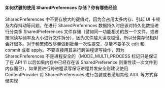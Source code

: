 #### 如何优雅的使用 SharedPreferences 存储？你有哪些经验

SharedPreferences 中不要存放大的键值对，因为会占用太多内存、引起 UI 卡顿及内存抖动等问题。在进行 SharedPreferences 数据持久时应该对持久化数据进行分类多 SharedPreferences 文件存储（譬如同一功能相关的放一个文件，或者按照读写频率及大小进行文件拆分），因为文件越大读取越慢，所以分类存储相对会好很多。对于频繁修改尽量做到批量一次性提交，尽量不要多次 edit 和 commit 或者 apply。不要直接用其进行跨进程读写操作，因为 SharedPreferences 不是进程安全的（MODE_MULTI_PROCESS 标记只是保证了在 API 11 以后如果内存中已经存在该 SharedPreference 则重性读一次文件到内存而已），如果要进行跨进程读写保证进程并发安全则建议使用 ContentProvider 对 SharedPreferences 进行包装或者采用其他 AIDL 等方式存储实现